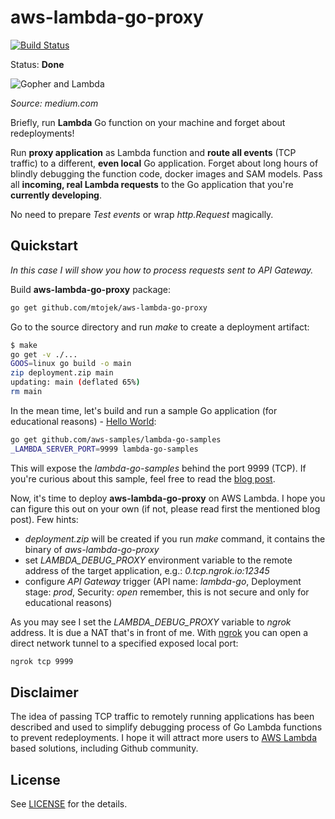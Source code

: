 # aws-lambda-go-proxy

[![Build Status](https://travis-ci.org/mtojek/aws-lambda-go-proxy.svg?branch=master)](https://travis-ci.org/mtojek/aws-lambda-go-proxy)

Status: **Done**

![Gopher and Lambda](https://cdn-images-1.medium.com/max/400/1*SncdHqDPypbypdx2QmP6iQ.jpeg)

*Source: medium.com*


Briefly, run **Lambda** Go function on your machine and forget about redeployments!

Run **proxy application** as Lambda function and **route all events** (TCP traffic) to a different, **even local** Go application. Forget about long hours of blindly debugging the function code, docker images and SAM models. Pass all **incoming, real Lambda requests** to the Go application that you're **currently developing**.

No need to prepare *Test events* or wrap *http.Request* magically. 

## Quickstart

*In this case I will show you how to process requests sent to API Gateway.*

Build **aws-lambda-go-proxy** package:

```bash
go get github.com/mtojek/aws-lambda-go-proxy
```

Go to the source directory and run *make* to create a deployment artifact:

```bash
$ make
go get -v ./...
GOOS=linux go build -o main
zip deployment.zip main
updating: main (deflated 65%)
rm main
```

In the mean time, let's build and run a sample Go application (for educational reasons) - [Hello World](https://github.com/aws-samples/lambda-go-samples/blob/master/main.go):

```bash
go get github.com/aws-samples/lambda-go-samples
_LAMBDA_SERVER_PORT=9999 lambda-go-samples
```

This will expose the *lambda-go-samples* behind the port 9999 (TCP). If you're curious about this sample, feel free to read the [blog post](https://aws.amazon.com/blogs/compute/announcing-go-support-for-aws-lambda/).

Now, it's time to deploy **aws-lambda-go-proxy** on AWS Lambda. I hope you can figure this out on your own (if not, please read first the mentioned blog post). Few hints:

* *deployment.zip* will be created if you run *make* command, it contains the binary of *aws-lambda-go-proxy*
* set *LAMBDA_DEBUG_PROXY* environment variable to the remote address of the target application, e.g.: *0.tcp.ngrok.io:12345*
* configure *API Gateway* trigger (API name: *lambda-go*, Deployment stage: *prod*, Security: *open* remember, this is not secure and only for educational reasons)

As you may see I set the *LAMBDA_DEBUG_PROXY* variable to *ngrok* address. It is due a NAT that's in front of me. With [ngrok](https://ngrok.com/) you can open a direct network tunnel to a specified exposed local port:

```bash
ngrok tcp 9999
```

## Disclaimer

The idea of passing TCP traffic to remotely running applications has been described and used to simplify debugging process of Go Lambda functions to prevent redeployments. I hope it will attract more users to [AWS Lambda](https://aws.amazon.com/lambda/) based solutions, including Github community.

## License

See [LICENSE](LICENSE) for the details.
